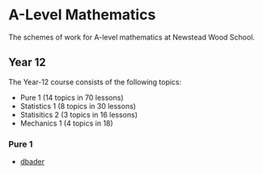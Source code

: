 # A-Level Mathematics

The schemes of work for A-level mathematics at Newstead Wood School.

## Year 12 

The Year-12 course consists of the following topics:

* Pure 1 (14 topics in 70 lessons)
* Statistics 1 (8 topics in 30 lessons)
* Statisitics 2 (3 topics in 16 lessons)
* Mechanics 1 (4 topics in 18)

### Pure 1

* [dbader](https://github.com/dbader/readme-template)


